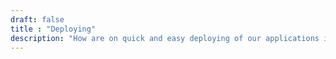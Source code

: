 ```yaml
---
draft: false
title : "Deploying"
description: "How are on quick and easy deploying of our applications into existing server infrastructures? Well, stuff is looking quite good actually."
---
```


